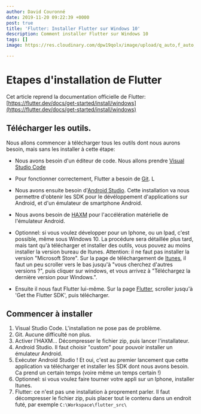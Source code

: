 ```yaml
---
author: David Couronné
date: 2019-11-20 09:22:39 +0000
post: true
title: 'Flutter: Installer Flutter sur Windows 10'
description: Comment installer Flutter sur Windows 10
tags: []
image: https://res.cloudinary.com/dpw19qolx/image/upload/q_auto,f_auto,g_auto,w_auto,dpr_auto/v1561739205/westboundary-photography-chris-gill-lBL7rSRaNGs-unsplash.jpg

---
```

# Etapes d'installation de Flutter

Cet article reprend la documentation officielle de Flutter: [https://flutter.dev/docs/get-started/install/windows](https://flutter.dev/docs/get-started/install/windows)

## Télécharger les outils.

Nous allons commencer à télécharger tous les outils dont nous aurons besoin, mais sans les installer à cette étape:

+ Nous avons besoin d'un éditeur de code. Nous allons prendre [Visual Studio Code](https://code.visualstudio.com/download)

+ Pour fonctionner correctement, Flutter a besoin de [Git](https://git-scm.com/downloads). L

+ Nous avons ensuite besoin d'[Android Studio](https://developer.android.com/studio). Cette installation va nous permettre d'obtenir les SDK pour le dévéloppement d'applications sur Android, et d'un émulateur de smartphone Android.

+ Nous avons besoin de [HAXM](https://github.com/intel/haxm) pour l'accélération matérielle de l'émulateur Android.

+ Optionnel: si vous voulez développer pour un Iphone, ou un Ipad, c'est possible, même sous Windows 10. La procédure sera détaillée plus tard, mais tant qu'à télécharger et installer des outils, vous pouvez au moins installer la version bureau de Itunes. Attention: il ne faut pas installer la version "Microsoft Store". Sur la page de téléchargement de [Itunes](https://www.apple.com/fr/itunes/), il faut un peu scroller vers le bas jusqu'à "vous cherchez d'autres versions ?", puis cliquer sur windows, et vous arrivez à "Téléchargez la dernière version pour Windows.".

+ Ensuite il nous faut Flutter lui-même. Sur la page [Flutter](https://flutter.dev/docs/get-started/install/windows), scroller jusqu'à 'Get the Flutter SDK', puis télécharger.

## Commencer à installer

1. Visual Studio Code. L'installation ne pose pas de problème.
2. Git. Aucune difficulté non plus.
3. Activer l'HAXM... Décompresser le fichier zip, puis lancer l'installateur. 
3. Android Studio. Il faut choisir "custom" pour pouvoir installer un émulateur Android.
4. Exécuter Android Studio ! Et oui, c'est au premier lancement que cette application va télécharger et installer les SDK dont nous avons besoin. Ca prend un certain temps (voire même un temps certain !)
5. Optionnel: si vous voulez faire tourner votre appli sur un Iphone, installer Itunes.
6. Flutter: ce n'est pas une installation à proprement parler. Il faut décompresser le fichier zip, puis placer tout le contenu dans un endroit futé, par exemple `C:\Workspace\flutter_src\`